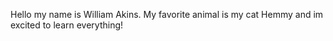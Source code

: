 Hello my name is William Akins. My favorite animal is my cat Hemmy and im excited to learn everything!
